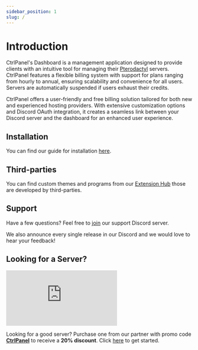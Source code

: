 ```yaml
---
sidebar_position: 1
slug: /
---
```


# Introduction

CtrlPanel's Dashboard is a management application designed to provide clients with an intuitive tool for managing their [Pterodactyl](https://pterodactyl.io/) servers. CtrlPanel features a flexible billing system with support for plans ranging from hourly to annual, ensuring scalability and convenience for all users. Servers are automatically suspended if users exhaust their credits.

CtrlPanel offers a user-friendly and free billing solution tailored for both new and experienced hosting providers. With extensive customization options and Discord OAuth integration, it creates a seamless link between your Discord server and the dashboard for an enhanced user experience.

## Installation

You can find our guide for installation [here](/docs/1.0.0/Installation/getting-started).

## Third-parties

You can find custom themes and programs from our [Extension Hub](https://market.ctrlpanel.gg/) those are developed by third-parties.

## Support

Have a few questions? Feel free to [join](https://discord.gg/ctrlpanel-gg-787829714483019826) our support Discord server.

We also announce every single release in our Discord and we would love to hear your feedback!

## Looking for a Server?

[![ZAP-Hosting Gameserver and Webhosting](https://zap-hosting.com/interface/download/images.php?type=affiliate&id=421578)](https://zap-hosting.com/a/29b1c37a4f87bde5463afe8a0f49d129b16ccf9e)

Looking for a good server? Purchase one from our partner with promo code **[CtrlPanel](https://zap-hosting.com/CtrlPanel)** to receive a **20% discount**. Click [here](https://zap-hosting.com/CtrlPanel) to get started.
